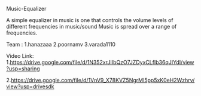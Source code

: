 Music-Equalizer

A simple equalizer in music is one that controls the volume levels of different frequencies in music/sound Music is spread over a range of frequencies. 

Team :
1.hanazaaa
2.poornamv
3.varada1110

Video Link:
1.https://drive.google.com/file/d/1N352xrJIIbQzO7JZDyxCLfIb36qJIYdI/view?usp=sharing

2.https://drive.google.com/file/d/1VnV9_X78KVZ5NgrMI5pp5xK0eH2Wzhrv/view?usp=drivesdk
